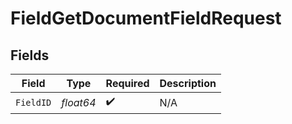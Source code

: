 # FieldGetDocumentFieldRequest


## Fields

| Field              | Type               | Required           | Description        |
| ------------------ | ------------------ | ------------------ | ------------------ |
| `FieldID`          | *float64*          | :heavy_check_mark: | N/A                |